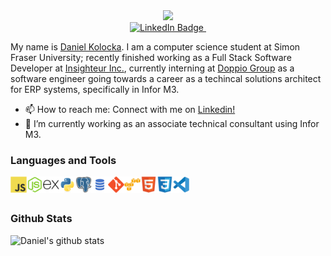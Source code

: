 <div id="header" align="center">
  <img src="https://media.giphy.com/media/qgQUggAC3Pfv687qPC/giphy.gif" width="150"/>
</div>
<div id="badges" align="center">
  <a href="https://www.linkedin.com/in/danielkolocka/">
    <img src="https://img.shields.io/badge/LinkedIn-blue?style=for-the-badge&logo=linkedin&logoColor=white" alt="LinkedIn Badge"/>
  </a>
  <img src="https://komarev.com/ghpvc/?username=DanielKolocka&style=flat-square&color=blue" alt=""/>
</div>


My name is [Daniel Kolocka](https://www.linkedin.com/in/danielkolocka/). I am a computer science student at Simon Fraser University; recently finished working as a Full Stack Software Developer at [Insighteur Inc.](https://insighteur.com/), currently interning at [Doppio Group](https://doppiogroup.com/) as a software engineer going towards a career as a techincal solutions architect for ERP systems, specifically in Infor M3.

- 📫 How to reach me: Connect with me on [Linkedin!](https://www.linkedin.com/in/danielkolocka/)
- 🌱 I’m currently working as an associate technical consultant using Infor M3. 

### Languages and Tools
<img align="left" alt="JavaScript" width="26px" src="./Icons/javascript-original.svg" />

<img align="left" alt="NodeJS" width="26px" src="./Icons/nodejs-original.svg" />
<img align="left" alt="expressJS" width="26px" src="./Icons/express-original.svg" />
<img align="left" alt="Python" width="26px" src="./Icons/python-original.svg" />
<img align="left" alt="Postgres" width="26px" src="./Icons/postgresql-original.svg" />
<img align="left" alt="SQL" width="26px" src="https://raw.githubusercontent.com/github/explore/80688e429a7d4ef2fca1e82350fe8e3517d3494d/topics/sql/sql.png" />
<img align="left" alt="Git" width="26px" src="./Icons/git-original.svg" />
<img align="left" alt="AWS" width="26px" src="./Icons/amazonwebservices-original.svg" />
<img align="left" alt="HTML5" width="26px" src="./Icons/html5-original.svg" />
<img align="left" alt="CSS3" width="26px" src="./Icons/css3-original.svg" />
<img align="left" alt="VSCode" width="26px" src="./Icons/vscode-original.svg" />
<br>
<br>

### Github Stats
![Daniel's github stats](https://github-readme-stats.vercel.app/api?username=DanielKolocka&theme=dark)

